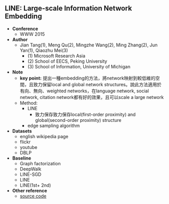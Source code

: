 ## LINE: Large-scale Information Network Embedding

- **Conference**
    - WWW 2015
- **Author**
    - Jian Tang(1), Meng Qu(2), Mingzhe Wang(2), Ming Zhang(2), Jun Yan(1), Qiaozhu Mei(3)
        - (1) Microsoft Research Asia
        - (2) School of EECS, Peking University
        - (3) School of Information, University of Michigan
- **Note**
    - **key point:** 提出一種embedding的方法，將network映射到較低維的空間，且致力保留local and global network structures。說此方法適用於有向、無向、weighted networks，在language network, social network, citation network都有好的效果，且可以scale a large network
    - Method:
        - LINE
            - 致力保存致力保存local(first-order proximity) and global(second-order proximity) structure
        - edge sampling algorithm
- **Datasets**
    - english wikipedia page
    - flickr
    - youtube
    - DBLP
- **Baseline**
    - Graph factorization
    - DeepWalk
    - LINE-SGD
    - LINE
    - LINE(1st+ 2nd)
- **Other reference**
    - [source code](https://github.com/tangjianpku/LINE)



